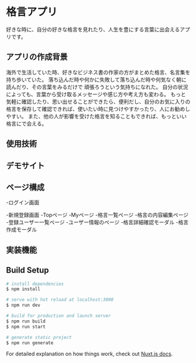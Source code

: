 # 格言アプリ  
好きな時に、自分の好きな格言を見れたり、人生を豊にする言葉に出会えるアプリです。  
## アプリの作成背景

海外で生活していた時、好きなビジネス書の作家の方がまとめた格言、名言集を持ち歩いていた。
落ち込んだ時や何かに失敗して落ち込んだ時や何気なく朝に読んだり、その言葉をみるだけで
頑張ろうという気持ちになれた。
自分の状況によっても、言葉から受け取るメッセージや感じ方や考え方も変わる。
もっと気軽に確認したり、思い出せることができたら、便利だし、自分のお気に入りの
格言を保存して確認できれば、使いたい時に見つけやすかったり、人にお勧めしやすい。
また、他の人が影響を受けた格言を知ることもできれば、もっといい格言にで会える。

## 使用技術
## デモサイト  
## ページ構成  
-ログイン画面

-新規登録画面
-Topページ
-Myページ
-格言一覧ページ
-格言の内容編集ページ
-登録ユーザー一覧ページ
-ユーザー情報のページ
-格言詳細確認モーダル
-格言作成モーダル


## 実装機能









## Build Setup

```bash
# install dependencies
$ npm install

# serve with hot reload at localhost:3000
$ npm run dev

# build for production and launch server
$ npm run build
$ npm run start

# generate static project
$ npm run generate
```

For detailed explanation on how things work, check out [Nuxt.js docs](https://nuxtjs.org).
